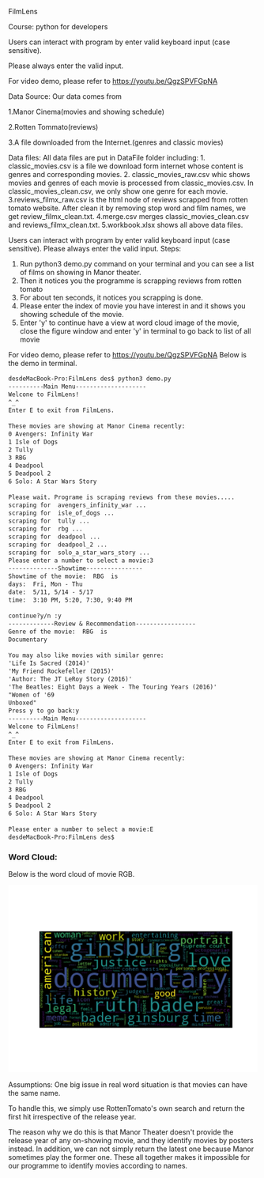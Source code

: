  FilmLens

Course: python for developers


Users can interact with program by enter valid keyboard input (case sensitive).

Please always enter the valid input.

For video demo, please refer to https://youtu.be/QgzSPVFGpNA

Data Source:
Our data comes from

1.Manor Cinema(movies and showing schedule)

2.Rotten Tommato(reviews)

3.A file downloaded from the Internet.(genres and classic movies)

Data files: All data files are put in DataFile folder including:
	1. classic_movies.csv is a file we download form internet whose content is genres and corresponding movies.
	2. classic_movies_raw.csv whic shows movies and genres of each movie  is processed from classic_movies.csv. In classic_movies_clean.csv, we only show one genre for each movie.
	3.reviews_filmx_raw.csv is the html node of reviews scrapped from  rotten tomato website. After clean it by removing  stop word and film names, we get review_filmx_clean.txt.
	4.merge.csv merges classic_movies_clean.csv and reviews_filmx_clean.txt.
	5.workbook.xlsx shows all above data files. 


Users can interact with program by enter valid keyboard input (case sensitive).
Please always enter the valid input.
Steps:
1. Run python3 demo.py command on your terminal  and you can see a list of films on showing in Manor theater.
2. Then it notices you the programme is scrapping reviews from rotten tomato
2. For about ten seconds, it notices you scrapping is done.
3. Please enter the index of movie you have interest in and it shows you showing schedule of the movie.
4. Enter 'y' to continue have a view at word cloud image of the movie, close the figure window and enter 'y' in terminal to go back to list of all movie


For video demo, please refer to https://youtu.be/QgzSPVFGpNA
Below is the demo in terminal.

```
desdeMacBook-Pro:FilmLens des$ python3 demo.py
----------Main Menu--------------------
Welcone to FilmLens!
^_^
Enter E to exit from FilmLens.

These movies are showing at Manor Cinema recently:
0 Avengers: Infinity War
1 Isle of Dogs
2 Tully
3 RBG
4 Deadpool
5 Deadpool 2
6 Solo: A Star Wars Story

Please wait. Programe is scraping reviews from these movies.....
scraping for  avengers_infinity_war ...
scraping for  isle_of_dogs ...
scraping for  tully ...
scraping for  rbg ...
scraping for  deadpool ...
scraping for  deadpool_2 ...
scraping for  solo_a_star_wars_story ...
Please enter a number to select a movie:3
--------------Showtime----------------
Showtime of the movie:  RBG  is
days:  Fri, Mon - Thu
date:  5/11, 5/14 - 5/17
time:  3:10 PM, 5:20, 7:30, 9:40 PM

continue?y/n :y
-------------Review & Recommendation-----------------
Genre of the movie:  RBG  is
Documentary
 
You may also like movies with similar genre:
'Life Is Sacred (2014)'
'My Friend Rockefeller (2015)'
'Author: The JT LeRoy Story (2016)'
'The Beatles: Eight Days a Week - The Touring Years (2016)'
"Women of '69
Unboxed"
Press y to go back:y
----------Main Menu--------------------
Welcone to FilmLens!
^_^
Enter E to exit from FilmLens.

These movies are showing at Manor Cinema recently:
0 Avengers: Infinity War
1 Isle of Dogs
2 Tully
3 RBG
4 Deadpool
5 Deadpool 2
6 Solo: A Star Wars Story

Please enter a number to select a movie:E
desdeMacBook-Pro:FilmLens des$ 
```
### Word Cloud:
Below is the word cloud of movie RGB.

![](rgb_word_cloud.png)

Assumptions:
One big issue in real word situation is that movies can have the same name. 

To handle this, we simply use RottenTomato's own search and return the first hit irrespective of the release year. 

The reason why we do this is that Manor Theater doesn't provide the release year of any on-showing movie, and they identify movies by posters instead. In addition, we can not simply return the latest one because Manor sometimes play the former one. These all together makes it impossible for our programme to identify movies according to names. 
